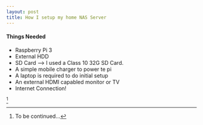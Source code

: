 ```yaml
---
layout: post
title: How I setup my home NAS Server
---
```


#### Things Needed ####
* Raspberry Pi 3
* External HDD
* SD Card --> I used a Class 10 32G SD Card.
* A simple mobile charger to power te pi
* A laptop is required to do initial setup
* An external HDMI capabled monitor or TV
* Internet Connection!


[^TODO]

[^TODO]:To be continued...
